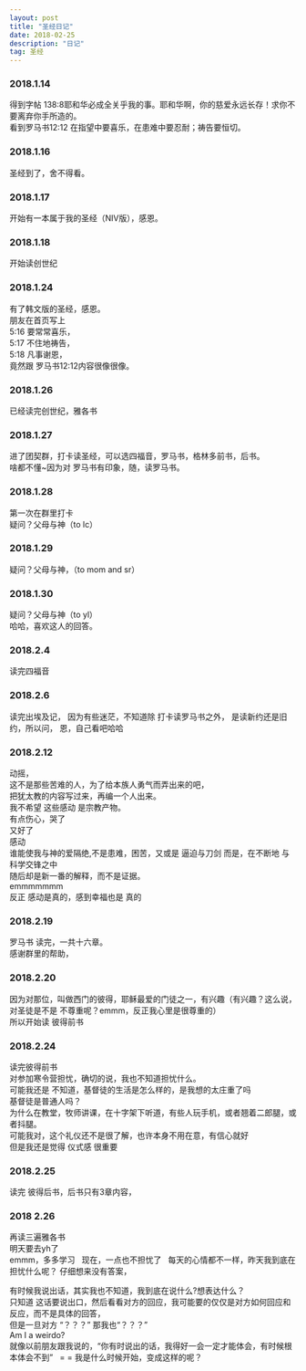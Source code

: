 ```yaml
---
layout: post
title: "圣经日记"
date: 2018-02-25
description: "日记"
tag: 圣经 
---
```


### 2018.1.14
得到字帖 138:8耶和华必成全关乎我的事。耶和华啊，你的慈爱永远长存！求你不要离弃你手所造的。  
看到罗马书12:12 在指望中要喜乐，在患难中要忍耐；祷告要恒切。 
### 2018.1.16
圣经到了，舍不得看。
### 2018.1.17
开始有一本属于我的圣经（NIV版），感恩。
### 2018.1.18
开始读创世纪
### 2018.1.24
有了韩文版的圣经，感恩。  
朋友在首页写上   
5:16	要常常喜乐，    
5:17	不住地祷告，    
5:18	凡事谢恩，    
竟然跟 罗马书12:12内容很像很像。
### 2018.1.26
已经读完创世纪，雅各书
### 2018.1.27
进了团契群，打卡读圣经，可以选四福音，罗马书，格林多前书，后书。  
啥都不懂~因为对 罗马书有印象，随，读罗马书。
### 2018.1.28
第一次在群里打卡  
疑问？父母与神（to lc）  
### 2018.1.29
疑问？父母与神，（to mom and sr）
### 2018.1.30
疑问？父母与神（to yl）   
哈哈，喜欢这人的回答。
### 2018.2.4
读完四福音
### 2018.2.6
读完出埃及记，
因为有些迷茫，不知道除 打卡读罗马书之外， 是读新约还是旧约，所以问，
恩，自己看吧哈哈
### 2018.2.12
动摇，  
这不是那些苦难的人，为了给本族人勇气而弄出来的吧，  
把犹太教的内容写过来，再编一个人出来。  
我不希望 这些感动 是宗教产物。  
有点伤心，哭了  
又好了  
感动   
谁能使我与神的爱隔绝,不是患难，困苦，又或是 逼迫与刀剑
而是，在不断地
与科学交锋之中  
随后却是新一番的解释，而不是证据。  
emmmmmmm  
反正 感动是真的，感到幸福也是 真的  
### 2018.2.19
罗马书 读完，一共十六章。  
感谢群里的帮助，  
### 2018.2.20
因为对那位，叫做西门的彼得，耶稣最爱的门徒之一，有兴趣（有兴趣？这么说，对圣徒是不是 不尊重呢？emmm，反正我心里是很尊重的）  
所以开始读 彼得前书  
### 2018.2.24
读完彼得前书  
对参加寒令营担忧，确切的说，我也不知道担忧什么。   
可能我还是 不知道，基督徒的生活是怎么样的，是我想的太庄重了吗    
基督徒是普通人吗？       
为什么在教堂，牧师讲课，在十字架下听道，有些人玩手机，或者翘着二郎腿，或者抖腿。    
可能我对，这个礼仪还不是很了解，也许本身不用在意，有信心就好    
但是我还是觉得 仪式感 很重要  
### 2018.2.25
读完 彼得后书，后书只有3章内容，
### 2018 2.26
再读三遍雅各书  
明天要去yh了   
emmm，多多学习  
现在，一点也不担忧了  
每天的心情都不一样，昨天我到底在担忧什么呢？
仔细想来没有答案，  


有时候我说出话，其实我也不知道，我到底在说什么?想表达什么？  
只知道 这话要说出口，然后看看对方的回应，我可能要的仅仅是对方如何回应和反应，而不是具体的回答，  
但是一旦对方 “？？？” 那我也“？？？”    
Am I a weirdo?     
就像以前朋友跟我说的，“你有时说出的话，我得好一会一定才能体会，有时候根本体会不到”   
= = 我是什么时候开始，变成这样的呢？    




















